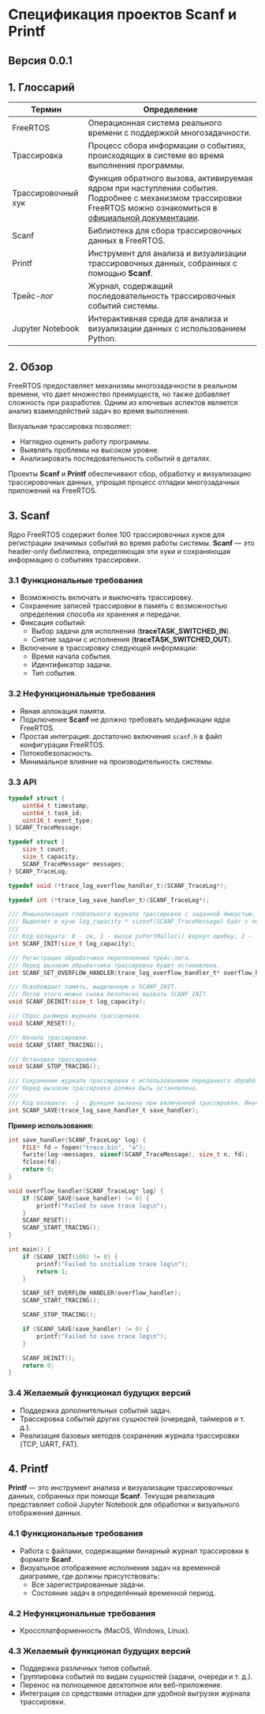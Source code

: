 # Спецификация проектов Scanf и Printf

## Версия 0.0.1

## 1. Глоссарий

| Термин             | Определение                                                                                                                                                                                                                                                   |
| ------------------ | ------------------------------------------------------------------------------------------------------------------------------------------------------------------------------------------------------------------------------------------------------------- |
| FreeRTOS           | Операционная система реального времени с поддержкой многозадачности.                                                                                                                                                                                          |
| Трассировка        | Процесс сбора информации о событиях, происходящих в системе во время выполнения программы.                                                                                                                                                                    |
| Трассировочный хук | Функция обратного вызова, активируемая ядром при наступлении события. Подробнее с механизмом трассировки FreeRTOS можно ознакомиться в [официальной документации](https://www.freertos.org/Documentation/02-Kernel/02-Kernel-features/09-RTOS-trace-feature). |
| Scanf              | Библиотека для сбора трассировочных данных в FreeRTOS.                                                                                                                                                                                                        |
| Printf             | Инструмент для анализа и визуализации трассировочных данных, собранных с помощью **Scanf**.                                                                                                                                                                   |
| Трейс-лог          | Журнал, содержащий последовательность трассировочных событий системы.                                                                                                                                                                                         |
| Jupyter Notebook   | Интерактивная среда для анализа и визуализации данных с использованием Python.                                                                                                                                                                                |

## 2. Обзор

FreeRTOS предоставляет механизмы многозадачности в реальном времени, что дает множество преимуществ, но также добавляет сложность при разработке. Одним из ключевых аспектов является анализ взаимодействий задач во время выполнения.

Визуальная трассировка позволяет:

- Наглядно оценить работу программы.
- Выявлять проблемы на высоком уровне.
- Анализировать последовательность событий в деталях.

Проекты **Scanf** и **Printf** обеспечивают сбор, обработку и визуализацию трассировочных данных, упрощая процесс отладки многозадачных приложений на FreeRTOS.

## 3. Scanf

Ядро FreeRTOS содержит более 100 трассировочных хуков для регистрации значимых событий во время работы системы. **Scanf** — это header-only библиотека, определяющая эти хуки и сохраняющая информацию о событиях трассировки.

### 3.1 Функциональные требования

- Возможность включать и выключать трассировку.
- Сохранение записей трассировки в память с возможностью определения способа их хранения и передачи.
- Фиксация событий:
  - Выбор задачи для исполнения (**traceTASK\_SWITCHED\_IN**).
  - Снятие задачи с исполнения (**traceTASK\_SWITCHED\_OUT**).
- Включение в трассировку следующей информации:
  - Время начала события.
  - Идентификатор задачи.
  - Тип события.

### 3.2 Нефункциональные требования

- Явная аллокация памяти.
- Подключение **Scanf** не должно требовать модификации ядра FreeRTOS.
- Простая интеграция: достаточно включения `scanf.h` в файл конфигурации FreeRTOS.
- Потокобезопасность.
- Минимальное влияние на производительность системы.

### 3.3 API

```c
typedef struct {
    uint64_t timestamp;
    uint64_t task_id;
    uint16_t event_type;
} SCANF_TraceMessage;

typedef struct {
    size_t count;
    size_t capacity;
    SCANF_TraceMessage* messages;
} SCANF_TraceLog;

typedef void (*trace_log_overflow_handler_t)(SCANF_TraceLog*);

typedef int (*trace_log_save_handler_t)(SCANF_TraceLog*);

/// Инициализация глобального журнала трассировки с заданной ёмкостью.
/// Выделяет в куче log_capacity * sizeof(SCANF_TraceMessage) байт с помощью pvPortMalloc().
///
/// Код возврата: 0 - ок, 1 - вызов pvPortMalloc() вернул ошибку, 2 - трейс-лог уже был инициализирован.
int SCANF_INIT(size_t log_capacity);

/// Регистрация обработчика переполнения трейс-лога.
/// Перед вызовом обработчика трассировка будет остановлена.
int SCANF_SET_OVERFLOW_HANDLER(trace_log_overflow_handler_t* overflow_handler);

/// Освобождает память, выделенную в SCANF_INIT.
/// После этого можно снова безопасно вызвать SCANF_INIT.
void SCANF_DEINIT(size_t log_capacity);

/// Сброс размера журнала трассировки.
void SCANF_RESET();

/// Начало трассировки.
void SCANF_START_TRACING();

/// Остановка трассировки.
void SCANF_STOP_TRACING();

/// Сохранение журнала трассировки с использованием переданного обработчика.
/// Перед вызовом трассировка должка быть остановлена.
///
/// Код возврата: -1 - функция вызвана при включенной трассировке. Иначе значение, возвращенное save_handler.
int SCANF_SAVE(trace_log_save_handler_t save_handler);
```

**Пример использования:**
```c
int save_handler(SCANF_TraceLog* log) {
    FILE* fd = fopen("trace.bin", "a");
    fwrite(log->messages, sizeof(SCANF_TraceMessage), size_t n, fd);
    fclose(fd);
    return 0;
}

void overflow_handler(SCANF_TraceLog* log) {
    if (SCANF_SAVE(save_handler) != 0) {
        printf("Failed to save trace log\n");
    }
    SCANF_RESET();
    SCANF_START_TRACING();
}

int main() {
    if (SCANF_INIT(100) != 0) {
        printf("Failed to initialize trace log\n");
        return 1;
    }

    SCANF_SET_OVERFLOW_HANDLER(overflow_handler);
    SCANF_START_TRACING();

    SCANF_STOP_TRACING();

    if (SCANF_SAVE(save_handler) != 0) {
        printf("Failed to save trace log\n");
    }

    SCANF_DEINIT();
    return 0;
}
```

### 3.4 Желаемый функционал будущих версий

- Поддержка дополнительных событий задач.
- Трассировка событий других сущностей (очередей, таймеров и т. д.).
- Реализация базовых методов сохранения журнала трассировки (TCP, UART, FAT).

## 4. Printf

**Printf** — это инструмент анализа и визуализации трассировочных данных, собранных при помощи **Scanf**.
Текущая реализация представляет собой Jupyter Notebook для обработки и визуального отображения данных.

### 4.1 Функциональные требования

- Работа с файлами, содержащими бинарный журнал трассировки в формате **Scanf**.
- Визуальное отображение исполнения задач на временной диаграмме, где должны присутствовать:
  - Все зарегистрированные задачи.
  - Состояние задач в определённый временной период.

### 4.2 Нефункциональные требования

- Кроссплатформенность (MacOS, Windows, Linux).

### 4.3 Желаемый функционал будущих версий

- Поддержка различных типов событий.
- Группировка событий по видам сущностей (задачи, очереди и т. д.).
- Перенос на полноценное десктопное или веб-приложение.
- Интеграция со средствами отладки для удобной выгрузки журнала трассировки.
